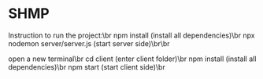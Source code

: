 # SHMP

Instruction to run the project:\br
npm install (install all dependencies)\br
npx nodemon server/server.js (start server side)\br\br

open a new terminal\br
cd client (enter client folder)\br
npm install (install all dependencies)\br
npm start (start client side)\br
